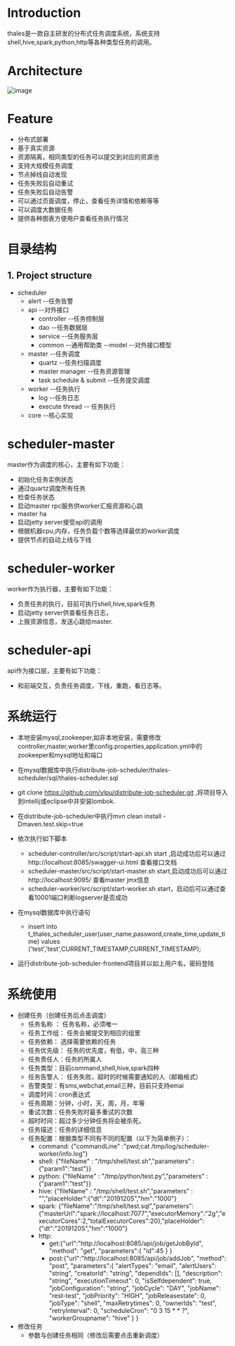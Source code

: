 # Introduction
thales是一款自主研发的分布式任务调度系统，系统支持shell,hive,spark,python,http等各种类型任务的调用。

# Architecture
![image](https://github.com/ylpu/distribute-job-scheduler/tree/master/docs/thales-arch.png)

# Feature
* 分布式部署
* 基于真实资源
* 资源隔离，相同类型的任务可以提交到对应的资源池
* 支持大规模任务调度
* 节点掉线自动发现
* 任务失败后自动重试
* 任务失败后自动告警
* 可以通过页面调度，停止，查看任务详情和依赖等等
* 可以调度大数据任务
* 提供各种图表方便用户查看任务执行情况

# 目录结构

## 1. Project structure 

- scheduler
	- alert --任务告警
	- api --对外接口
		- controller --任务控制层
		- dao --任务数据层
		- service --任务服务层
		- common --通用帮助类
		--model --对外接口模型
	- master --任务调度
	    - quartz --任务扫描调度
	    - master manager --任务资源管理
	    - task schedule & submit --任务提交调度
	- worker --任务执行
	    - log --任务日志
	    - execute thread -- 任务执行
	- core --核心实现
# scheduler-master
master作为调度的核心，主要有如下功能：
* 初始化任务实例状态
* 通过quartz调度所有任务
* 检查任务状态
* 启动master rpc服务供worker汇报资源和心跳
* master ha
* 启动jetty server接受api的调用
* 根据机器cpu,内存，任务负载个数等选择最优的worker调度
* 提供节点的自动上线与下线

# scheduler-worker
worker作为执行器，主要有如下功能：
* 负责任务的执行，目前可执行shell,hive,spark任务
* 启动jetty server供查看任务日志，
* 上报资源信息，发送心跳给master.

# scheduler-api
api作为接口层，主要有如下功能：
* 和前端交互，负责任务调度，下线，重跑，看日志等。

# 系统运行
* 本地安装mysql,zookeeper,如非本地安装，需要修改controller,master,worker里config.properties,application.yml中的zookeeper和mysql地址和端口
* 在mysql数据库中执行distribute-job-scheduler/thales-scheduler/sql/thales-scheduler.sql
* git clone https://github.com/ylpu/distribute-job-scheduler.git ,将项目导入到intellij或eclipse中并安装lombok.
* 在distribute-job-scheduler中执行mvn clean install -Dmaven.test.skip=true
* 依次执行如下脚本
  * scheduler-controller/src/script/start-api.sh start ,启动成功后可以通过http://localhost:8085/swagger-ui.html 查看接口文档
  * scheduler-master/src/script/start-master.sh start,启动成功后可以通过 http://localhost:9095/ 查看master jmx信息
  * scheduler-worker/src/script/start-worker.sh start，启动后可以通过查看10001端口判断logserver是否成功
* 在mysql数据库中执行语句
  * insert into t_thales_scheduler_user(user_name,password,create_time,update_time) values ('test','test',CURRENT_TIMESTAMP,CURRENT_TIMESTAMP);
  
* 运行distribute-job-scheduler-frontend项目并以如上用户名，密码登陆
# 系统使用
* 创建任务（创建任务后点击调度）
  * 任务名称 ： 任务名称，必须唯一
  * 任务工作组： 任务会被提交到相应的组里
  * 任务依赖： 选择需要依赖的任务
  * 任务优先级： 任务的优先度，有低，中，高三种
  * 任务责任人：任务的所属人
  * 任务类型：目前command,shell,hive,spark四种
  * 任务告警人： 任务失败，超时的时候需要通知的人（邮箱格式）
  * 告警类型：有sms,webchat,email三种，目前只支持emai
  * 调度时间：cron表达式
  * 任务周期：分钟，小时，天，周，月，年等
  * 重试次数：任务失败时最多重试的次数
  * 超时时间：超过多少分钟任务将会被杀死。
  * 任务描述：任务的详细信息
  * 任务配置：根据类型不同有不同的配置（以下为简单例子）：
    * command: {"commandLine" :"pwd;cat /tmp/log/scheduler-worker/info.log"}
    * shell: {"fileName" : "/tmp/shell/test.sh","parameters" : {"param1":"test"}}
    * python: {"fileName" : "/tmp/python/test.py","parameters" : {"param1":"test"}}
    * hive: {"fileName" : "/tmp/shell/test.sh","parameters" : "","placeHolder":{"dt":"20191205","hm":"1000"}
    * spark: {"fileName":"/tmp/shell/test.sql","parameters":{"masterUrl":"spark://localhost:7077","executorMemory":"2g","executorCores":2,"totalExecutorCores":20},"placeHolder":{"dt":"20191205","hm":"1000"}
    * http:
      * get:{"url":"http://localhost:8085/api/job/getJobById",
"method": "get",
"parameters":{
  "id":45
}
}
      * post:{"url":"http://localhost:8085/api/job/addJob",
"method": "post",
"parameters":{
  "alertTypes": "email",
  "alertUsers": "string",
  "creatorId": "string",
  "dependIds": [],
  "description": "string",
  "executionTimeout": 0,
  "isSelfdependent": true,
  "jobConfiguration": "string",
  "jobCycle": "DAY",
  "jobName": "rest-test",
  "jobPriority": "HIGH",
  "jobReleasestate": 0,
  "jobType": "shell",
  "maxRetrytimes": 0,
  "ownerIds": "test",
  "retryInterval": 0,
  "scheduleCron": "0 3 15 * * ?",
  "workerGroupname": "hive"
}
}
 * 修改任务
   * 参数与创建任务相同（修改后需要点击重新调度）
